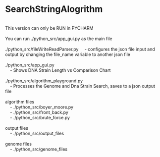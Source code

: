 # SearchStringAlogrithm
<br />
This version can only be RUN in PYCHARM<br />
<br />
You can run ./python_src/app_gui.py as the main file<br />
<br />
./python_src/fileWriteReadParser.py 
&nbsp;&nbsp;&nbsp;&nbsp;- configures the json file input and output by changing the file_name variable to another json file<br />
<br />
./python_src/app_gui.py <br />
&nbsp;&nbsp;&nbsp;&nbsp;- Shows DNA Strain Length vs Comparison Chart<br />
<br />
./python_src/algorithm_playground.py<br />
&nbsp;&nbsp;&nbsp;&nbsp;- Processes the Genome and Dna Strain Search, saves to a json output file<br />
<br />
algorithm files<br />
&nbsp;&nbsp;&nbsp;&nbsp;- ./python_src/boyer_moore.py<br />
&nbsp;&nbsp;&nbsp;&nbsp;- ./python_src/front_back.py<br />
&nbsp;&nbsp;&nbsp;&nbsp;- ./python_src/brute_force.py<br />
<br />
output files<br />
&nbsp;&nbsp;&nbsp;&nbsp;- ./python_src/output_files<br />
<br />
genome files<br />
&nbsp;&nbsp;&nbsp;&nbsp;- ./python_src/genome_files<br />
